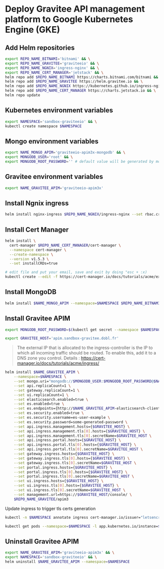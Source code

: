 # Deploy Gravitee API management platform to Google Kubernetes Engine (GKE)

## Add Helm repositories
```bash
export REPO_NAME_BITNAMI='bitnami' && \
export REPO_NAME_GRAVITEE='graviteeio' && \
export REPO_NAME_NGNIX='ingress-nginx' && \
export REPO_NAME_CERT_MANAGER='jetstack' && \
helm repo add $REPO_NAME_BITNAMI https://charts.bitnami.com/bitnami && \
helm repo add $REPO_NAME_GRAVITEE https://helm.gravitee.io && \
helm repo add $REPO_NAME_NGNIX https://kubernetes.github.io/ingress-nginx && \
helm repo add $REPO_NAME_CERT_MANAGER https://charts.jetstack.io && \
helm repo update
```

## Kubernetes environment variables
```bash
export NAMESPACE='sandbox-graviteeio' && \
kubectl create namespace $NAMESPACE
```

## Mongo environment variables
```bash
export NAME_MONGO_APIM='graviteeio-apim3x-mongodb' && \
export MONGODB_USER='root' && \
export MONGODB_ROOT_PASSWORD='' # default value will be generated by mongo on installation
```

## Gravitee environment variables
```bash
export NAME_GRAVITEE_APIM='graviteeio-apim3x'
```

## Install Ngnix ingress
```bash
helm install nginx-ingress $REPO_NAME_NGNIX/ingress-nginx --set rbac.create=true --set controller.publishService.enabled=true
```

## Install Cert Manager
```bash
helm install \
  cert-manager $REPO_NAME_CERT_MANAGER/cert-manager \
  --namespace cert-manager \
  --create-namespace \
  --version v1.5.3 \
  --set installCRDs=true
```

```bash
# edit file and put your email, save and exit by doing "esc + :x)
kubectl create --edit -f https://cert-manager.io/docs/tutorials/acme/example/production-issuer.yaml -n $NAMESPACE
```

## Install MongoDB
```bash
helm install $NAME_MONGO_APIM --namespace=$NAMESPACE $REPO_NAME_BITNAMI/mongodb
```

## Install Gravitee APIM

```bash
export MONGODB_ROOT_PASSWORD=$(kubectl get secret --namespace $NAMESPACE $NAME_MONGO_APIM -o jsonpath="{.data.mongodb-root-password}" | base64 --decode)
```

```bash
export GRAVITEE_HOST='apim.sandbox-gravitee.dobl.fr'
```

> The external IP that is allocated to the ingress-controller is the IP to which all incoming traffic should be routed. To enable this, add it to a DNS zone you control. Details : https://cert-manager.io/docs/tutorials/acme/ingress/

```bash
helm install $NAME_GRAVITEE_APIM \
    --namespace=$NAMESPACE \
    --set mongo.uri="mongodb://$MONGODB_USER:$MONGODB_ROOT_PASSWORD@$NAME_MONGO_APIM.$NAMESPACE.svc.cluster.local:27017/admin?retryWrites=true&w=majority&connectTimeoutMS=30000&tls=false&ssl=false" \
    --set api.replicaCount=1 \
    --set gateway.replicaCount=1 \
    --set ui.replicaCount=1 \
    --set elasticsearch.enabled=true \
    --set es.enabled=true \
    --set es.endpoints={http://$NAME_GRAVITEE_APIM-elasticsearch-client.$NAMESPACE.svc.cluster.local:9200} \
    --set es.security.enabled=true \
    --set es.security.username=es-user-example \
    --set es.security.password=some-generated-password \
    --set api.ingress.management.hosts={$GRAVITEE_HOST} \
    --set api.ingress.management.tls[0].hosts={$GRAVITEE_HOST} \
    --set api.ingress.management.tls[0].secretName=$GRAVITEE_HOST \
    --set api.ingress.portal.hosts={$GRAVITEE_HOST} \
    --set api.ingress.portal.tls[0].hosts={$GRAVITEE_HOST} \
    --set api.ingress.portal.tls[0].secretName=$GRAVITEE_HOST \
    --set gateway.ingress.hosts={$GRAVITEE_HOST} \
    --set gateway.ingress.tls[0].hosts={$GRAVITEE_HOST} \
    --set gateway.ingress.tls[0].secretName=$GRAVITEE_HOST \
    --set portal.ingress.hosts={$GRAVITEE_HOST} \
    --set portal.ingress.tls[0].hosts={$GRAVITEE_HOST} \
    --set portal.ingress.tls[0].secretName=$GRAVITEE_HOST \
    --set ui.ingress.hosts={$GRAVITEE_HOST} \
    --set ui.ingress.tls[0].hosts={$GRAVITEE_HOST} \
    --set ui.ingress.tls[0].secretName=$GRAVITEE_HOST \
    --set management.url=https://$GRAVITEE_HOST/console/ \
    $REPO_NAME_GRAVITEE/apim3
```

Update ingress to trigger tls certs generation
```bash
kubectl -n $NAMESPACE annotate ingress cert-manager.io/issuer="letsencrypt-prod" --all
```

```bash
kubectl get pods --namespace=$NAMESPACE -l app.kubernetes.io/instance=$NAME_GRAVITEE_APIM -w
```

## Uninstall Gravitee APIM
```bash
export NAME_GRAVITEE_APIM='graviteeio-apim3x' && \
export NAMESPACE='sandbox-graviteeio' && \
helm uninstall $NAME_GRAVITEE_APIM --namespace=$NAMESPACE
```